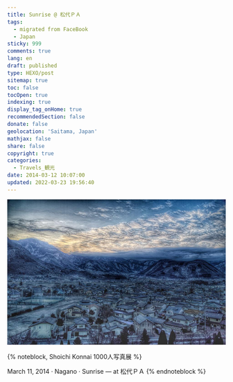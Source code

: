 ```yaml
---
title: Sunrise @ 松代ＰＡ
tags:
  - migrated from FaceBook
  - Japan
sticky: 999
comments: true
lang: en
draft: published
type: HEXO/post
sitemap: true
toc: false
tocOpen: true
indexing: true
display_tag_onHome: true
recommendedSection: false
donate: false
geolocation: 'Saitama, Japan'
mathjax: false
share: false
copyright: true
categories:
  - Travels_観光
date: 2014-03-12 10:07:00
updated: 2022-03-23 19:56:40
---
```


![](./Sunrise-松代PA/1798027_10203015853817825_1855867366_n.jpg)

{% noteblock, Shoichi Konnai 1000人写真展 %}

March 11, 2014  · Nagano  · 
Sunrise — at 松代ＰＡ
{% endnoteblock %}
